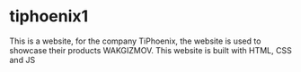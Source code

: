 # tiphoenix1
This is a website, for the company TiPhoenix, the website is used to showcase their products WAKGIZMOV. This website is built with HTML, CSS and JS
